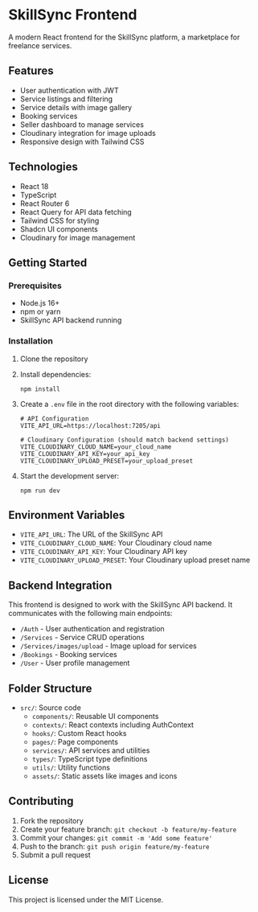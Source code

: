 # SkillSync Frontend

A modern React frontend for the SkillSync platform, a marketplace for freelance services.

## Features

- User authentication with JWT
- Service listings and filtering
- Service details with image gallery
- Booking services
- Seller dashboard to manage services
- Cloudinary integration for image uploads
- Responsive design with Tailwind CSS

## Technologies

- React 18
- TypeScript
- React Router 6
- React Query for API data fetching
- Tailwind CSS for styling
- Shadcn UI components
- Cloudinary for image management

## Getting Started

### Prerequisites

- Node.js 16+
- npm or yarn
- SkillSync API backend running

### Installation

1. Clone the repository
2. Install dependencies:
   ```
   npm install
   ```
3. Create a `.env` file in the root directory with the following variables:
   ```
   # API Configuration
   VITE_API_URL=https://localhost:7205/api

   # Cloudinary Configuration (should match backend settings)
   VITE_CLOUDINARY_CLOUD_NAME=your_cloud_name
   VITE_CLOUDINARY_API_KEY=your_api_key
   VITE_CLOUDINARY_UPLOAD_PRESET=your_upload_preset
   ```

4. Start the development server:
   ```
   npm run dev
   ```

## Environment Variables

- `VITE_API_URL`: The URL of the SkillSync API
- `VITE_CLOUDINARY_CLOUD_NAME`: Your Cloudinary cloud name
- `VITE_CLOUDINARY_API_KEY`: Your Cloudinary API key
- `VITE_CLOUDINARY_UPLOAD_PRESET`: Your Cloudinary upload preset name

## Backend Integration

This frontend is designed to work with the SkillSync API backend. It communicates with the following main endpoints:

- `/Auth` - User authentication and registration
- `/Services` - Service CRUD operations
- `/Services/images/upload` - Image upload for services
- `/Bookings` - Booking services
- `/User` - User profile management

## Folder Structure

- `src/`: Source code
  - `components/`: Reusable UI components
  - `contexts/`: React contexts including AuthContext
  - `hooks/`: Custom React hooks
  - `pages/`: Page components
  - `services/`: API services and utilities
  - `types/`: TypeScript type definitions
  - `utils/`: Utility functions
  - `assets/`: Static assets like images and icons

## Contributing

1. Fork the repository
2. Create your feature branch: `git checkout -b feature/my-feature`
3. Commit your changes: `git commit -m 'Add some feature'`
4. Push to the branch: `git push origin feature/my-feature`
5. Submit a pull request

## License

This project is licensed under the MIT License.
